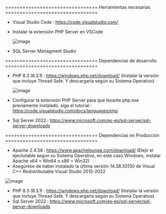 ================================ Herramientas necesarias ================================
- Visual Studio Code : https://code.visualstudio.com/
- Instalar la extensión PHP Server en VSCode
  
   ![image](https://github.com/dennisJcarrillo/Equipos-Cocinas/assets/117254003/5a9e5051-9112-490f-82de-a209caba10b2)

- SQL Server Managment Studio
  
================================ Dependencias de desarrollo ================================
- PHP 8.3 (8.3.1) : https://windows.php.net/download/ (Instalar la versión que incluye Thread Safe. Y descargarla según su Sistema Operativo)

  ![image](https://github.com/dennisJcarrillo/Equipos-Cocinas/assets/117254003/40dd134a-5b37-465d-ba01-7bd321852255)
  
- Configurar la extensión PHP Server para que levante php.exe previamente instalado, siga el tutorial : https://code.visualstudio.com/docs/languages/php
- Sql Server 2022 : https://www.microsoft.com/es-es/sql-server/sql-server-downloads


================================ Dependencias en Producción ================================
- Apache 2.4.58 : https://www.apachelounge.com/download/ (Elejir el ejectutable segun su Sistema Operativo, en este caso Windows, instalar Apache x64 = Win64  o x86 = Win32)
- Asegúrese de haber instalado la última versión 14.38.33130 de Visual C++ Redistributable Visual Studio 2015-2022 

![image](https://github.com/dennisJcarrillo/Equipos-Cocinas/assets/117254003/122807cc-20c9-44e7-a51f-7613841f69f3)

- PHP 8.3 (8.3.1) : https://windows.php.net/download/ (Instalar la versión que incluye Thread Safe. Y descargarla según su Sistema Operativo)
- Sql Server 2022 : https://www.microsoft.com/es-es/sql-server/sql-server-downloads
